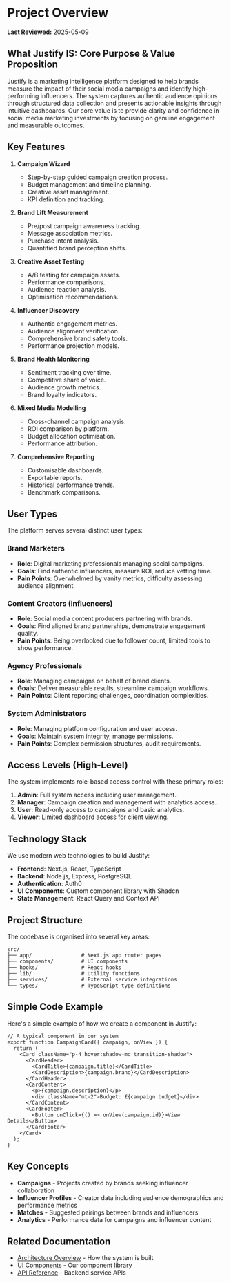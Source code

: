 # Project Overview

**Last Reviewed:** 2025-05-09

## What Justify IS: Core Purpose & Value Proposition

Justify is a marketing intelligence platform designed to help brands measure the impact of their social media campaigns and identify high-performing influencers. The system captures authentic audience opinions through structured data collection and presents actionable insights through intuitive dashboards. Our core value is to provide clarity and confidence in social media marketing investments by focusing on genuine engagement and measurable outcomes.

## Key Features

1.  **Campaign Wizard**

    - Step-by-step guided campaign creation process.
    - Budget management and timeline planning.
    - Creative asset management.
    - KPI definition and tracking.

2.  **Brand Lift Measurement**

    - Pre/post campaign awareness tracking.
    - Message association metrics.
    - Purchase intent analysis.
    - Quantified brand perception shifts.

3.  **Creative Asset Testing**

    - A/B testing for campaign assets.
    - Performance comparisons.
    - Audience reaction analysis.
    - Optimisation recommendations.

4.  **Influencer Discovery**

    - Authentic engagement metrics.
    - Audience alignment verification.
    - Comprehensive brand safety tools.
    - Performance projection models.

5.  **Brand Health Monitoring**

    - Sentiment tracking over time.
    - Competitive share of voice.
    - Audience growth metrics.
    - Brand loyalty indicators.

6.  **Mixed Media Modelling**

    - Cross-channel campaign analysis.
    - ROI comparison by platform.
    - Budget allocation optimisation.
    - Performance attribution.

7.  **Comprehensive Reporting**
    - Customisable dashboards.
    - Exportable reports.
    - Historical performance trends.
    - Benchmark comparisons.

## User Types

The platform serves several distinct user types:

### Brand Marketers

- **Role**: Digital marketing professionals managing social campaigns.
- **Goals**: Find authentic influencers, measure ROI, reduce vetting time.
- **Pain Points**: Overwhelmed by vanity metrics, difficulty assessing audience alignment.

### Content Creators (Influencers)

- **Role**: Social media content producers partnering with brands.
- **Goals**: Find aligned brand partnerships, demonstrate engagement quality.
- **Pain Points**: Being overlooked due to follower count, limited tools to show performance.

### Agency Professionals

- **Role**: Managing campaigns on behalf of brand clients.
- **Goals**: Deliver measurable results, streamline campaign workflows.
- **Pain Points**: Client reporting challenges, coordination complexities.

### System Administrators

- **Role**: Managing platform configuration and user access.
- **Goals**: Maintain system integrity, manage permissions.
- **Pain Points**: Complex permission structures, audit requirements.

## Access Levels (High-Level)

The system implements role-based access control with these primary roles:

1.  **Admin**: Full system access including user management.
2.  **Manager**: Campaign creation and management with analytics access.
3.  **User**: Read-only access to campaigns and basic analytics.
4.  **Viewer**: Limited dashboard access for client viewing.

## Technology Stack

We use modern web technologies to build Justify:

- **Frontend**: Next.js, React, TypeScript
- **Backend**: Node.js, Express, PostgreSQL
- **Authentication**: Auth0
- **UI Components**: Custom component library with Shadcn
- **State Management**: React Query and Context API

## Project Structure

The codebase is organised into several key areas:

```
src/
├── app/                # Next.js app router pages
├── components/         # UI components
├── hooks/              # React hooks
├── lib/                # Utility functions
├── services/           # External service integrations
└── types/              # TypeScript type definitions
```

## Simple Code Example

Here's a simple example of how we create a component in Justify:

```tsx
// A typical component in our system
export function CampaignCard({ campaign, onView }) {
  return (
    <Card className="p-4 hover:shadow-md transition-shadow">
      <CardHeader>
        <CardTitle>{campaign.title}</CardTitle>
        <CardDescription>{campaign.brand}</CardDescription>
      </CardHeader>
      <CardContent>
        <p>{campaign.description}</p>
        <div className="mt-2">Budget: £{campaign.budget}</div>
      </CardContent>
      <CardFooter>
        <Button onClick={() => onView(campaign.id)}>View Details</Button>
      </CardFooter>
    </Card>
  );
}
```

## Key Concepts

- **Campaigns** - Projects created by brands seeking influencer collaboration
- **Influencer Profiles** - Creator data including audience demographics and performance metrics
- **Matches** - Suggested pairings between brands and influencers
- **Analytics** - Performance data for campaigns and influencer content

## Related Documentation

- [Architecture Overview](../architecture/README.md) - How the system is built
- [UI Components](../reference/ui/README.md) - Our component library
- [API Reference](../reference/api/README.md) - Backend service APIs
